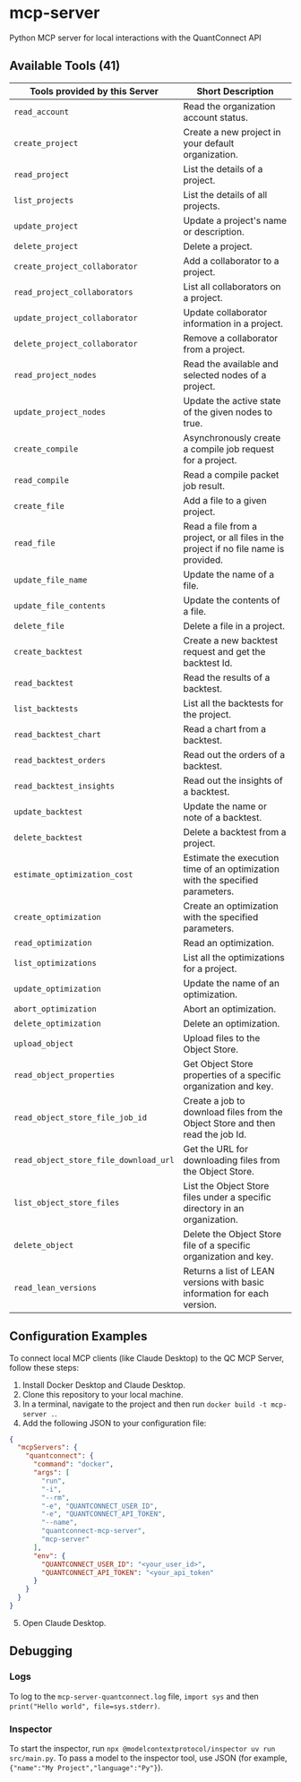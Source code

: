 # mcp-server
Python MCP server for local interactions with the QuantConnect API

## Available Tools (41)
| Tools provided by this Server | Short Description |
| -------- | ------- |
| `read_account` | Read the organization account status. |
| `create_project` | Create a new project in your default organization. |
| `read_project` | List the details of a project. |
| `list_projects` | List the details of all projects. |
| `update_project` | Update a project's name or description. |
| `delete_project` | Delete a project. |
| `create_project_collaborator` | Add a collaborator to a project. |
| `read_project_collaborators` | List all collaborators on a project. |
| `update_project_collaborator` | Update collaborator information in a project. |
| `delete_project_collaborator` | Remove a collaborator from a project. |
| `read_project_nodes` | Read the available and selected nodes of a project. |
| `update_project_nodes` | Update the active state of the given nodes to true. |
| `create_compile` | Asynchronously create a compile job request for a project. |
| `read_compile` | Read a compile packet job result. |
| `create_file` | Add a file to a given project. |
| `read_file` | Read a file from a project, or all files in the project if no file name is provided. |
| `update_file_name` | Update the name of a file. |
| `update_file_contents` | Update the contents of a file. |
| `delete_file` | Delete a file in a project. |
| `create_backtest` | Create a new backtest request and get the backtest Id. |
| `read_backtest` | Read the results of a backtest. |
| `list_backtests` | List all the backtests for the project. |
| `read_backtest_chart` | Read a chart from a backtest. |
| `read_backtest_orders` | Read out the orders of a backtest. |
| `read_backtest_insights` | Read out the insights of a backtest. |
| `update_backtest` | Update the name or note of a backtest. |
| `delete_backtest` | Delete a backtest from a project. |
| `estimate_optimization_cost` | Estimate the execution time of an optimization with the specified parameters. |
| `create_optimization` | Create an optimization with the specified parameters. |
| `read_optimization` | Read an optimization. |
| `list_optimizations` | List all the optimizations for a project. |
| `update_optimization` | Update the name of an optimization. |
| `abort_optimization` | Abort an optimization. |
| `delete_optimization` | Delete an optimization. |
| `upload_object` | Upload files to the Object Store. |
| `read_object_properties` | Get Object Store properties of a specific organization and key. |
| `read_object_store_file_job_id` | Create a job to download files from the Object Store and then read the job Id. |
| `read_object_store_file_download_url` | Get the URL for downloading files from the Object Store. |
| `list_object_store_files` | List the Object Store files under a specific directory in an organization. |
| `delete_object` | Delete the Object Store file of a specific organization and key. |
| `read_lean_versions` | Returns a list of LEAN versions with basic information for each version. |

## Configuration Examples
To connect local MCP clients (like Claude Desktop) to the QC MCP Server, follow these steps:

1. Install Docker Desktop and Claude Desktop.
2. Clone this repository to your local machine.
3. In a terminal, navigate to the project and then run `docker build -t mcp-server .`.
4. Add the following JSON to your configuration file:
```json
{
  "mcpServers": {
    "quantconnect": {
      "command": "docker",
      "args": [
        "run",
        "-i",
        "--rm",
        "-e", "QUANTCONNECT_USER_ID",
        "-e", "QUANTCONNECT_API_TOKEN",
        "--name",
        "quantconnect-mcp-server",
        "mcp-server"
      ],
      "env": {
        "QUANTCONNECT_USER_ID": "<your_user_id>",
        "QUANTCONNECT_API_TOKEN": "<your_api_token"
      }
    }
  }
}
```
5. Open Claude Desktop.

## Debugging

### Logs
 To log to the `mcp-server-quantconnect.log` file, `import sys` and then `print("Hello world", file=sys.stderr)`.

### Inspector
 To start the inspector, run `npx @modelcontextprotocol/inspector uv run src/main.py`.
 To pass a model to the inspector tool, use JSON (for example, `{"name":"My Project","language":"Py"}`).
